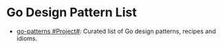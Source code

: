 # Go Design Pattern List

- [go-patterns #Project#](https://github.com/tmrts/go-patterns): Curated list of Go design patterns, recipes and idioms.
